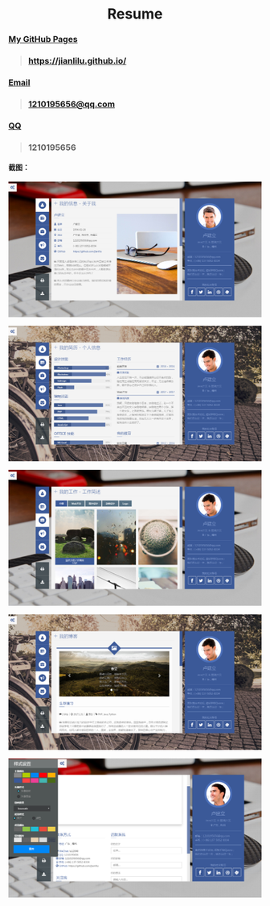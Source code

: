 # <center> Resume </center>

### [My GitHub Pages](https://jianlilu.github.io/)

>### https://jianlilu.github.io/

### [Email](mailto:1210195656@qq.com)
>### 1210195656@qq.com

### [QQ]()
>### 1210195656


#### 截图：

![](pic/resume01.jpg)

![](pic/resume02.jpg)

![](pic/resume03.jpg)

![](pic/resume04.jpg)

![](pic/resume05.jpg)





